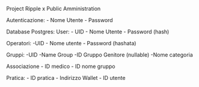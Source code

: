 Project Ripple x Public Amministration

Autenticazione:
    - Nome Utente
    - Password

Database Postgres:
User:
    - UID
    - Nome Utente
    - Password (hash) 

Operatori:
    -UID
    - Nome utente
    - Password (hashata)

Gruppi:
    -UID
    -Name Group
    -ID Gruppo Genitore (nullable)
    -Nome categoria

Associazione
    - ID medico
    - ID nome gruppo

Pratica:
    - ID pratica
    - Indirizzo Wallet
    - ID utente 
